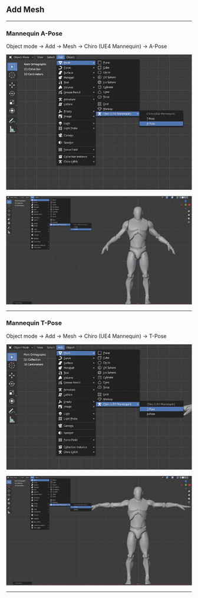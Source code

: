 ## Add Mesh

---

### Mannequin A-Pose

Object mode -> Add -> Mesh -> Chiro (UE4 Mannequin) -> A-Pose

[![Add Mannequin A-Pose mesh Menu](img/feature/add-mesh/mannequin-a-menu.png)](img/feature/add-mesh/mannequin-a-menu.png)


[![Add Mannequin A-Pose mesh](img/feature/add-mesh/mannequin-a.png)](img/feature/add-mesh/mannequin-a.png)

---

### Mannequin T-Pose

Object mode -> Add -> Mesh -> Chiro (UE4 Mannequin) -> T-Pose

[![Add Mannequin T-Pose mesh Menu](img/feature/add-mesh/mannequin-t-menu.png)](img/feature/add-mesh/mannequin-t-menu.png)


[![Add Mannequin T-Pose mesh](img/feature/add-mesh/mannequin-t.png)](img/feature/add-mesh/mannequin-t.png)

---
